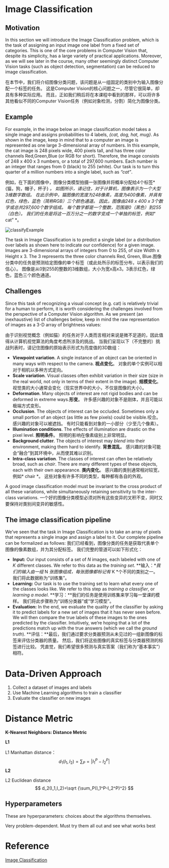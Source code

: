 # Image Classification

## Motivation

In this section we will introduce the Image Classification problem, which is the task of assigning an input image one label from a fixed set of categories. This is one of the core problems in Computer Vision that, despite its simplicity, has a large variety of practical applications. Moreover, as we will see later in the course, many other seemingly distinct Computer Vision tasks (such as object detection, segmentation) can be reduced to image classification.

在本节中，我们将介绍图像分类问题，该问题是从一组固定的类别中为输入图像分配一个标签的任务。 这是Computer Vision的核心问题之一，尽管它很简单，却具有多种实际应用。 而且，正如我们稍后将在本课程中看到的那样，可以将许多其他看似不同的Computer Vision任务（例如对象检测，分割）简化为图像分类。

## Example

 For example, in the image below an image classification model takes a single image and assigns probabilities to 4 labels, *{cat, dog, hat, mug}*. As shown in the image, keep in mind that to a computer an image is represented as one large 3-dimensional array of numbers. In this example, the cat image is 248 pixels wide, 400 pixels tall, and has three color channels Red,Green,Blue (or RGB for short). Therefore, the image consists of 248 x 400 x 3 numbers, or a total of 297,600 numbers. Each number is an integer that ranges from 0 (black) to 255 (white). Our task is to turn this quarter of a million numbers into a single label, such as *“cat”*.

例如，在下面的图像中，图像分类模型拍摄一张图像并将概率分配给4个标签* {猫，狗，帽子，杯子} *。 如图所示，请记住，对于计算机，图像表示为一个大型3维数字数组。 在此示例中，猫图像的宽度为248像素，高度为400像素，并具有红色，绿色，蓝色（简称RGB）三个颜色通道。 因此，图像由248 x 400 x 3个数字或总共297,600个数字组成。 每个数字都是一个整数，范围是0（黑色）到255（白色）。 我们的任务是将这一百万分之一的数字变成一个单独的标签，例如*“ cat” *。



![classifyExample](../img/CV/classifyExample.png)

The task in Image Classification is to predict a single label (or a distribution over labels as shown here to indicate our confidence) for a given image. Images are 3-dimensional arrays of integers from 0 to 255, of size Width x Height x 3. The 3 represents the three color channels Red, Green, Blue.图像分类中的任务是预测给定图像的单个标签（或此处所示的标签分布，以表示我们的信心）。 图像是从0到255的整数的3维数组，大小为宽x高x3。3表示红色，绿色，蓝色三个颜色通道。

## Challenges

Since this task of recognizing a visual concept (e.g. cat) is relatively trivial for a human to perform, it is worth considering the challenges involved from the perspective of a Computer Vision algorithm. As we present (an inexhaustive) list of challenges below, keep in mind the raw representation of images as a 3-D array of brightness values:

由于识别视觉概念（例如猫）的任务对于人类而言相对来说是微不足道的，因此值得从计算机视觉算法的角度考虑所涉及的挑战。 当我们呈现以下（不完整的）挑战列表时，请记住图像的原始表示形式为亮度值的3D数组：

- **Viewpoint variation**. A single instance of an object can be oriented in many ways with respect to the camera. **视点变化**。 对象的单个实例可以相对于相机以多种方式定向。
- **Scale variation**. Visual classes often exhibit variation in their size (size in the real world, not only in terms of their extent in the image). **规模变化**。 视觉类的大小通常会变化（现实世界中的大小，不仅是图像的大小）。
- **Deformation**. Many objects of interest are not rigid bodies and can be deformed in extreme ways.**形变**。 许多感兴趣的对象不是刚体，并且可能以极端方式变形。
- **Occlusion**. The objects of interest can be occluded. Sometimes only a small portion of an object (as little as few pixels) could be visible.咬合。 感兴趣的对象可以被遮挡。 有时只能看到对象的一小部分（少至几个像素）。
- **Illumination conditions**. The effects of illumination are drastic on the pixel level. **照明条件**。 照明的影响在像素级别上非常明显。
- **Background clutter**. The objects of interest may *blend* into their environment, making them hard to identify. **背景混乱**。 感兴趣的对象可能会“融合”到其环境中，从而使其难以识别。
- **Intra-class variation**. The classes of interest can often be relatively broad, such as *chair*. There are many different types of these objects, each with their own appearance. **类内变化**。 感兴趣的类别通常相对较宽，例如* chair *。 这些对象有许多不同的类型，每种都有各自的外观。

A good image classification model must be invariant to the cross product of all these variations, while simultaneously retaining sensitivity to the inter-class variations. 一个好的图像分类模型必须对所有这些变异的叉积不变，同时又要保持对类别间变异的敏感性。

## The image classification pipeline

 We’ve seen that the task in Image Classification is to take an array of pixels that represents a single image and assign a label to it. Our complete pipeline can be formalized as follows: 我们已经看到，图像分类的任务是获取代表单个图像的像素数组，并为其分配标签。 我们完整的管道可以如下形式化：

- **Input:** Our input consists of a set of *N* images, each labeled with one of *K* different classes. We refer to this data as the *training set*. **输入：**我们的输入由一组* N *张图像组成，每张图像都标记有* K *个不同的类别之一。 我们将此数据称为“训练集”。
- **Learning:** Our task is to use the training set to learn what every one of the classes looks like. We refer to this step as *training a classifier*, or *learning a model*. **学习：**我们的任务是使用训练集来学习每一堂课的模样。 我们将此步骤称为“训练分类器”或“学习模型”。
- **Evaluation:** In the end, we evaluate the quality of the classifier by asking it to predict labels for a new set of images that it has never seen before. We will then compare the true labels of these images to the ones predicted by the classifier. Intuitively, we’re hoping that a lot of the predictions match up with the true answers (which we call the *ground truth*). **评估：**最后，我们通过要求分类器预测从未见过的一组新图像的标签来评估分类器的质量。 然后，我们将这些图像的真实标签与分类器预测的标签进行比较。 凭直觉，我们希望很多预测与真实答案（我们称为“基本事实”）相符。



# Data-Driven Approach 

1. Collect a dataset of images and labels 
2. Use Machine Learning algorithms to train a classifier 
3. Evaluate the classifier on new images

# Distance Metric

**K-Nearest Neighbors: Distance Metric**

**L1**

L1 Manhattan distance：
$$
d_1(I_1,I_2)=\sum_P=|I_1^P-I_2^P|
$$
**L2**

L2 Euclidean distance
$$
d_2(I_1,I_2)=\sqrt {\sum_P(I_1^P-I_2^P)^2}
$$

## Hyperparameters

These are hyperparameters: choices about the algorithms themselves. 

Very problem-dependent. Must try them all out and see what works best

#  Reference

[Image Classification](https://cs231n.github.io/classification/)

































